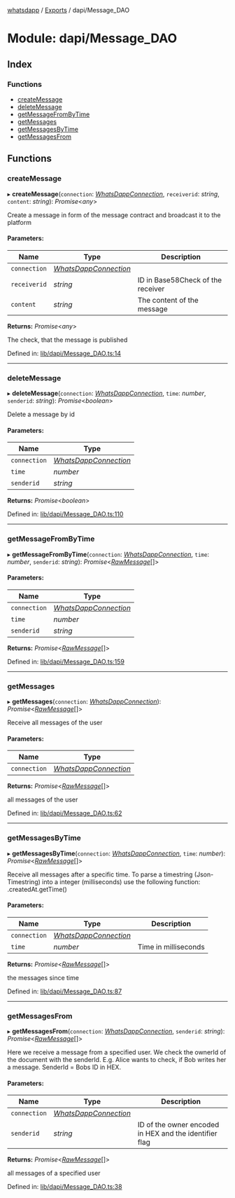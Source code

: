 [whatsdapp](../README.md) / [Exports](../modules.md) / dapi/Message_DAO

# Module: dapi/Message\_DAO

## Index

### Functions

* [createMessage](dapi_message_dao.md#createmessage)
* [deleteMessage](dapi_message_dao.md#deletemessage)
* [getMessageFromByTime](dapi_message_dao.md#getmessagefrombytime)
* [getMessages](dapi_message_dao.md#getmessages)
* [getMessagesByTime](dapi_message_dao.md#getmessagesbytime)
* [getMessagesFrom](dapi_message_dao.md#getmessagesfrom)

## Functions

### createMessage

▸ **createMessage**(`connection`: [*WhatsDappConnection*](whatsdapp.md#whatsdappconnection), `receiverid`: *string*, `content`: *string*): *Promise*<*any*\>

Create a message in form of the message contract and broadcast it to the platform

#### Parameters:

Name | Type | Description |
------ | ------ | ------ |
`connection` | [*WhatsDappConnection*](whatsdapp.md#whatsdappconnection) |  |
`receiverid` | *string* | ID in Base58Check of the receiver   |
`content` | *string* | The content of the message   |

**Returns:** *Promise*<*any*\>

The check, that the message is published

Defined in: [lib/dapi/Message_DAO.ts:14](https://github.com/realKidDouglas/whatsdapp-lib/blob/5db9bb0/lib/dapi/Message_DAO.ts#L14)

___

### deleteMessage

▸ **deleteMessage**(`connection`: [*WhatsDappConnection*](whatsdapp.md#whatsdappconnection), `time`: *number*, `senderid`: *string*): *Promise*<*boolean*\>

Delete a message by id

#### Parameters:

Name | Type |
------ | ------ |
`connection` | [*WhatsDappConnection*](whatsdapp.md#whatsdappconnection) |
`time` | *number* |
`senderid` | *string* |

**Returns:** *Promise*<*boolean*\>

Defined in: [lib/dapi/Message_DAO.ts:110](https://github.com/realKidDouglas/whatsdapp-lib/blob/5db9bb0/lib/dapi/Message_DAO.ts#L110)

___

### getMessageFromByTime

▸ **getMessageFromByTime**(`connection`: [*WhatsDappConnection*](whatsdapp.md#whatsdappconnection), `time`: *number*, `senderid`: *string*): *Promise*<[*RawMessage*](whatsdapp.md#rawmessage)[]\>

#### Parameters:

Name | Type |
------ | ------ |
`connection` | [*WhatsDappConnection*](whatsdapp.md#whatsdappconnection) |
`time` | *number* |
`senderid` | *string* |

**Returns:** *Promise*<[*RawMessage*](whatsdapp.md#rawmessage)[]\>

Defined in: [lib/dapi/Message_DAO.ts:159](https://github.com/realKidDouglas/whatsdapp-lib/blob/5db9bb0/lib/dapi/Message_DAO.ts#L159)

___

### getMessages

▸ **getMessages**(`connection`: [*WhatsDappConnection*](whatsdapp.md#whatsdappconnection)): *Promise*<[*RawMessage*](whatsdapp.md#rawmessage)[]\>

Receive all messages of the user

#### Parameters:

Name | Type |
------ | ------ |
`connection` | [*WhatsDappConnection*](whatsdapp.md#whatsdappconnection) |

**Returns:** *Promise*<[*RawMessage*](whatsdapp.md#rawmessage)[]\>

all messages of the user

Defined in: [lib/dapi/Message_DAO.ts:62](https://github.com/realKidDouglas/whatsdapp-lib/blob/5db9bb0/lib/dapi/Message_DAO.ts#L62)

___

### getMessagesByTime

▸ **getMessagesByTime**(`connection`: [*WhatsDappConnection*](whatsdapp.md#whatsdappconnection), `time`: *number*): *Promise*<[*RawMessage*](whatsdapp.md#rawmessage)[]\>

Receive all messages after a specific time. To parse a timestring (Json-Timestring) into a integer (milliseconds)
use the following function:
<document>.createdAt.getTime()

#### Parameters:

Name | Type | Description |
------ | ------ | ------ |
`connection` | [*WhatsDappConnection*](whatsdapp.md#whatsdappconnection) |  |
`time` | *number* | Time in milliseconds   |

**Returns:** *Promise*<[*RawMessage*](whatsdapp.md#rawmessage)[]\>

the messages since time

Defined in: [lib/dapi/Message_DAO.ts:87](https://github.com/realKidDouglas/whatsdapp-lib/blob/5db9bb0/lib/dapi/Message_DAO.ts#L87)

___

### getMessagesFrom

▸ **getMessagesFrom**(`connection`: [*WhatsDappConnection*](whatsdapp.md#whatsdappconnection), `senderid`: *string*): *Promise*<[*RawMessage*](whatsdapp.md#rawmessage)[]\>

Here we receive a message from a specified user. We check the ownerId of the document with the senderId. E.g. Alice
wants to check, if Bob writes her a message. SenderId = Bobs ID in HEX.

#### Parameters:

Name | Type | Description |
------ | ------ | ------ |
`connection` | [*WhatsDappConnection*](whatsdapp.md#whatsdappconnection) |  |
`senderid` | *string* | ID of the owner encoded in HEX and the identifier flag   |

**Returns:** *Promise*<[*RawMessage*](whatsdapp.md#rawmessage)[]\>

all messages of a specified user

Defined in: [lib/dapi/Message_DAO.ts:38](https://github.com/realKidDouglas/whatsdapp-lib/blob/5db9bb0/lib/dapi/Message_DAO.ts#L38)
